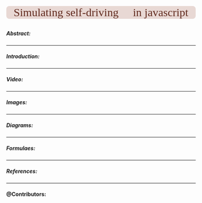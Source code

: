 <p
style=
    "
    background-color:   #e8d8d4 ;
    border-radius:8px;
    color: #622b1f ;
    font-size:30px;
    font-family:cursive;
    text-align:center;
    " 
> Simulating self-driving 🚗 in javascript
</p>

##### Abstract:

---

##### Introduction:

---

##### Video:


---

##### Images:


---

##### Diagrams:


---

##### Formulaes:


---

##### References:



---

#### @Contributors:
